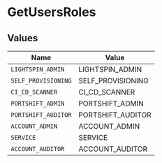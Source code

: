 # GetUsersRoles


## Values

| Name                | Value               |
| ------------------- | ------------------- |
| `LIGHTSPIN_ADMIN`   | LIGHTSPIN_ADMIN     |
| `SELF_PROVISIONING` | SELF_PROVISIONING   |
| `CI_CD_SCANNER`     | CI_CD_SCANNER       |
| `PORTSHIFT_ADMIN`   | PORTSHIFT_ADMIN     |
| `PORTSHIFT_AUDITOR` | PORTSHIFT_AUDITOR   |
| `ACCOUNT_ADMIN`     | ACCOUNT_ADMIN       |
| `SERVICE`           | SERVICE             |
| `ACCOUNT_AUDITOR`   | ACCOUNT_AUDITOR     |